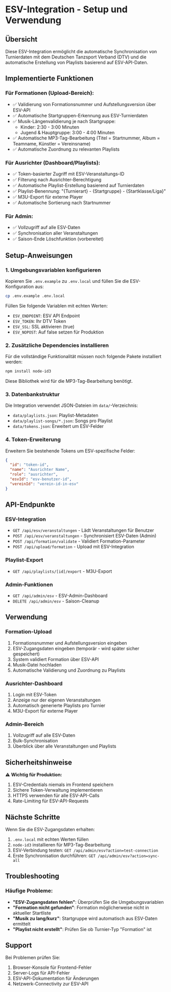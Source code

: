# ESV-Integration - Setup und Verwendung

## Übersicht

Diese ESV-Integration ermöglicht die automatische Synchronisation von Turnierdaten mit dem Deutschen Tanzsport Verband (DTV) und die automatische Erstellung von Playlists basierend auf ESV-API-Daten.

## Implementierte Funktionen

### Für Formationen (Upload-Bereich):
- ✅ Validierung von Formationsnummer und Aufstellungsversion über ESV-API
- ✅ Automatische Startgruppen-Erkennung aus ESV-Turnierdaten
- ✅ Musik-Längenvalidierung je nach Startgruppe:
  - Kinder: 2:30 - 3:00 Minuten
  - Jugend & Hauptgruppe: 3:00 - 4:00 Minuten
- ✅ Automatische MP3-Tag-Bearbeitung (Titel = Startnummer, Album = Teamname, Künstler = Vereinsname)
- ✅ Automatische Zuordnung zu relevanten Playlists

### Für Ausrichter (Dashboard/Playlists):
- ✅ Token-basierter Zugriff mit ESV-Veranstaltungs-ID
- ✅ Filterung nach Ausrichter-Berechtigung
- ✅ Automatische Playlist-Erstellung basierend auf Turnierdaten
- ✅ Playlist-Benennung: "{Turnierart} - {Startgruppe} - {Startklasse/Liga}"
- ✅ M3U-Export für externe Player
- ✅ Automatische Sortierung nach Startnummer

### Für Admin:
- ✅ Vollzugriff auf alle ESV-Daten
- ✅ Synchronisation aller Veranstaltungen
- ✅ Saison-Ende Löschfunktion (vorbereitet)

## Setup-Anweisungen

### 1. Umgebungsvariablen konfigurieren

Kopieren Sie `.env.example` zu `.env.local` und füllen Sie die ESV-Konfiguration aus:

```bash
cp .env.example .env.local
```

Füllen Sie folgende Variablen mit echten Werten:
- `ESV_ENDPOINT`: ESV API Endpoint
- `ESV_TOKEN`: Ihr DTV Token
- `ESV_SSL`: SSL aktivieren (true)
- `ESV_NOPOST`: Auf false setzen für Produktion

### 2. Zusätzliche Dependencies installieren

Für die vollständige Funktionalität müssen noch folgende Pakete installiert werden:

```bash
npm install node-id3
```

Diese Bibliothek wird für die MP3-Tag-Bearbeitung benötigt.

### 3. Datenbankstruktur

Die Integration verwendet JSON-Dateien im `data/`-Verzeichnis:
- `data/playlists.json`: Playlist-Metadaten
- `data/playlist-songs/*.json`: Songs pro Playlist
- `data/tokens.json`: Erweitert um ESV-Felder

### 4. Token-Erweiterung

Erweitern Sie bestehende Tokens um ESV-spezifische Felder:
```json
{
  "id": "token-id",
  "name": "Ausrichter Name",
  "role": "ausrichter",
  "esvId": "esv-benutzer-id",
  "vereinId": "verein-id-in-esv"
}
```

## API-Endpunkte

### ESV-Integration
- `GET /api/esv/veranstaltungen` - Lädt Veranstaltungen für Benutzer
- `POST /api/esv/veranstaltungen` - Synchronisiert ESV-Daten (Admin)
- `POST /api/formation/validate` - Validiert Formation-Parameter
- `POST /api/upload/formation` - Upload mit ESV-Integration

### Playlist-Export
- `GET /api/playlists/[id]/export` - M3U-Export

### Admin-Funktionen
- `GET /api/admin/esv` - ESV-Admin-Dashboard
- `DELETE /api/admin/esv` - Saison-Cleanup

## Verwendung

### Formation-Upload
1. Formationsnummer und Aufstellungsversion eingeben
2. ESV-Zugangsdaten eingeben (temporär - wird später sicher gespeichert)
3. System validiert Formation über ESV-API
4. Musik-Datei hochladen
5. Automatische Validierung und Zuordnung zu Playlists

### Ausrichter-Dashboard
1. Login mit ESV-Token
2. Anzeige nur der eigenen Veranstaltungen
3. Automatisch generierte Playlists pro Turnier
4. M3U-Export für externe Player

### Admin-Bereich
1. Vollzugriff auf alle ESV-Daten
2. Bulk-Synchronisation
3. Überblick über alle Veranstaltungen und Playlists

## Sicherheitshinweise

⚠️ **Wichtig für Produktion:**
1. ESV-Credentials niemals im Frontend speichern
2. Sichere Token-Verwaltung implementieren
3. HTTPS verwenden für alle ESV-API-Calls
4. Rate-Limiting für ESV-API-Requests

## Nächste Schritte

Wenn Sie die ESV-Zugangsdaten erhalten:

1. `.env.local` mit echten Werten füllen
2. `node-id3` installieren für MP3-Tag-Bearbeitung
3. ESV-Verbindung testen: `GET /api/admin/esv?action=test-connection`
4. Erste Synchronisation durchführen: `GET /api/admin/esv?action=sync-all`

## Troubleshooting

### Häufige Probleme:
- **"ESV-Zugangsdaten fehlen"**: Überprüfen Sie die Umgebungsvariablen
- **"Formation nicht gefunden"**: Formation möglicherweise nicht in aktueller Startliste
- **"Musik zu lang/kurz"**: Startgruppe wird automatisch aus ESV-Daten ermittelt
- **"Playlist nicht erstellt"**: Prüfen Sie ob Turnier-Typ "Formation" ist

## Support

Bei Problemen prüfen Sie:
1. Browser-Konsole für Frontend-Fehler
2. Server-Logs für API-Fehler
3. ESV-API-Dokumentation für Änderungen
4. Netzwerk-Connectivity zur ESV-API

